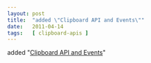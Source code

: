 ```yaml
---
layout: post
title:  "added \"Clipboard API and Events\""
date:   2011-04-14
tags:   [ clipboard-apis ]
---
```


added "[Clipboard API and Events](/spec/clipboard-apis)"

